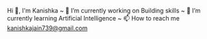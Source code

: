 Hi 👋, I'm Kanishka 
~ 🔭 I’m currently working on Building skills
~ 🌱 I’m currently learning Artificial Intelligence
~ 📫 How to reach me kanishkajain739@gmail.com
